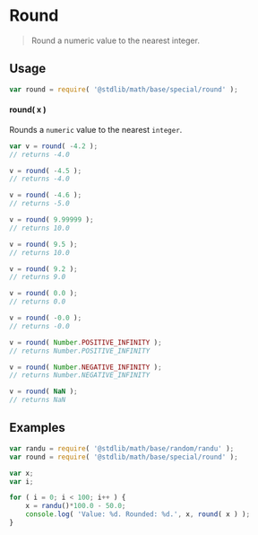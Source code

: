 Round
===

> Round a numeric value to the nearest integer.


<section class="usage">

## Usage

``` javascript
var round = require( '@stdlib/math/base/special/round' );
```

#### round( x )

Rounds a `numeric` value to the nearest `integer`.

``` javascript
var v = round( -4.2 );
// returns -4.0

v = round( -4.5 );
// returns -4.0

v = round( -4.6 );
// returns -5.0

v = round( 9.99999 );
// returns 10.0

v = round( 9.5 );
// returns 10.0

v = round( 9.2 );
// returns 9.0

v = round( 0.0 );
// returns 0.0

v = round( -0.0 );
// returns -0.0

v = round( Number.POSITIVE_INFINITY );
// returns Number.POSITIVE_INFINITY

v = round( Number.NEGATIVE_INFINITY );
// returns Number.NEGATIVE_INFINITY

v = round( NaN );
// returns NaN
```

</section>

<!-- /.usage -->


<section class="examples">

## Examples

``` javascript
var randu = require( '@stdlib/math/base/random/randu' );
var round = require( '@stdlib/math/base/special/round' );

var x;
var i;

for ( i = 0; i < 100; i++ ) {
    x = randu()*100.0 - 50.0;
    console.log( 'Value: %d. Rounded: %d.', x, round( x ) );
}
```

</section>

<!-- /.examples -->


<section class="links">

</section>

<!-- /.links -->
